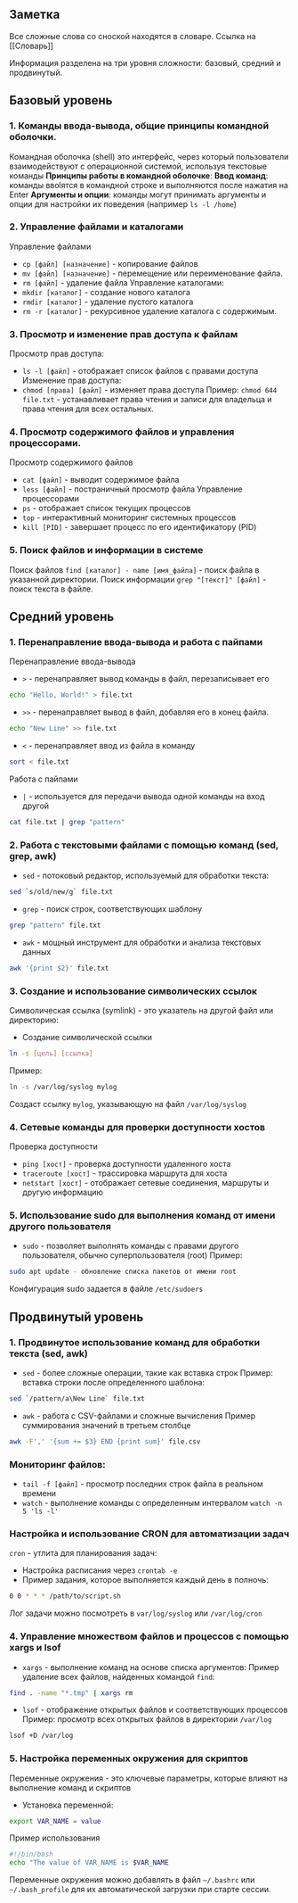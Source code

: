 ## Заметка
Все сложные слова со сноской находятся в словаре. Ссылка на [[Словарь]]

Информация разделена на три уровня сложности: базовый, средний и продвинутый.
## Базовый уровень
### 1. Команды ввода-вывода, общие принципы командной оболочки.
Командная оболочка (shell) это интерфейс, через который пользователи взаимодействуют с операционной системой, используя текстовые команды
**Принципы работы в командной оболочке**: 
**Ввод команд**: команды ввоlятся в командной строке и выполняются после нажатия на Enter
**Аргументы и опции**: команды могут принимать аргументы и опции для настройки их поведения (например `ls -l /home`)
### 2. Управление файлами и каталогами
Управление файлами
+ `cp [файл] [назначение]` - копирование файлов
+ `mv [файл] [назначение]` - перемещение или переименование файла.
+ `rm [файл]` - удаление файла
Управление каталогами:
+ `mkdir [каталог]` - создание нового каталога
+ `rmdir [каталог]`  - удаление пустого каталога
+ `rm -r [каталог]` - рекурсивное удаление каталога с содержимым.
### 3. Просмотр и изменение прав доступа к файлам
Просмотр прав доступа:
+ `ls -l [файл]` - отображает список файлов с правами доступа
Изменение прав доступа:
+ `chmod [права] [файл]` - изменяет права доступа
Пример: `chmod 644 file.txt` - устанавливает права чтения и записи для владельца и права чтения для всех остальных.
### 4. Просмотр содержимого файлов и управления процессорами.
Просмотр содержимого файлов
+ `cat [файл]` - выводит содержимое файла
+ `less [файл]` - постраничный просмотр файла 
Управление процессорами
+ `ps` - отображает список текущих процессов
+ `top` - интерактивный мониторинг системных процессов
+ `kill [PID]` - завершает процесс по его идентификатору (PID)
### 5. Поиск файлов и информации в системе
Поиск файлов
`find [каталог] - name [имя_файла]` - поиск файла в указанной директории.
Поиск информации
`grep "[текст]" [файл]` - поиск текста в файле.

## Средний уровень
### 1. Перенаправление ввода-вывода и работа с пайпами
Перенаправление ввода-вывода
+ `>` - перенаправляет вывод команды в файл, перезаписывает его
```bash
echo "Hello, World!" > file.txt
```
+ `>>` - перенаправляет вывод в файл, добавляя его в конец файла.
```bash
echo "New Line" >> file.txt
```
+ `<` - перенаправляет ввод из файла в команду
```bash
sort < file.txt
```
Работа с пайпами
+ `|` - используется для передачи вывода одной команды на вход другой
```bash
cat file.txt | grep "pattern"
```
### 2. Работа с текстовыми файлами с помощью команд (sed, grep, awk)
+ `sed` - потоковый редактор, используемый для обработки текста:
```bash
sed `s/old/new/g` file.txt
```
+ `grep` - поиск строк, соответствующих шаблону
```bash
grep "pattern" file.txt
```
+ `awk` - мощный инструмент для обработки и анализа текстовых данных
```bash
awk '{print $2}' file.txt
```
### 3. Создание и использование символических ссылок
Символическая ссылка (symlink) - это указатель на другой файл или директорию:
+ Создание символической ссылки
```bash
ln -s [цель] [ссылка]
```
Пример: 
```bash
ln -s /var/log/syslog mylog
```
Создаст ссылку `mylog`, указывающую на файл `/var/log/syslog`
### 4. Сетевые команды для проверки доступности хостов
Проверка доступности
+ `ping [хост]` - проверка доступности удаленного хоста
+ `traceroute [хост]` - трассировка маршрута для хоста
+ `netstart [хост]` - отображает сетевые соединения, маршруты и другую информацию
### 5. Использование sudo для выполнения команд от имени другого пользователя
+ `sudo` - позволяет выполнять команды с правами другого пользователя, обычно суперпользователя (root)
Пример:
```bash
sudo apt update - обновление списка пакетов от имени root
```
Конфигурация sudo задается в файле `/etc/sudoers`

## Продвинутый уровень
### 1. Продвинутое использование команд для обработки текста (sed, awk)
+ `sed` - более сложные операции, такие как вставка строк
Пример: вставка строки после определенного шаблона:
```bash
sed `/pattern/a\New Line` file.txt
```
+ `awk` - работа с CSV-файлами и сложные вычисления
Пример суммирования значений в третьем столбце
```bash
awk -F',' '{sum += $3} END {print sum}' file.csv
```
### Мониторинг файлов:
+ `tail -f [файл]` - просмотр последних строк файла в реальном времени
+ `watch` - выполнение команды с определенным интервалом
	`watch -n 5 'ls -l'`
### Настройка и использование CRON для автоматизации задач
`cron` - утлита для планирования задач:
+ Настройка расписания через `crontab -e`
+ Пример задания, которое выполняется каждый день в полночь:
```bash
0 0 * * * /path/to/script.sh
```
Лог задачи можно посмотреть в `var/log/syslog` или `/var/log/cron`

### 4. Управление множеством файлов и процессов с помощью xargs и lsof
+ `xargs` - выполнение команд на основе списка аргументов:
Пример удаление всех файлов, найденных командой `find`:
```bash
find . -name "*.tmp" | xargs rm 
```
+ `lsof` - отображение открытых файлов и соответствующих процессов
Пример: просмотр всех открытых файлов в директории `/var/log`
```bash
lsof +D /var/log
```
### 5. Настройка переменных окружения для скриптов
Переменные окружения - это ключевые параметры, которые влияют на выполнение команд и скриптов
+ Установка переменной:
```bash
export VAR_NAME = value
```
Пример использования
```bash
#!/bin/bash
echo "The value of VAR_NAME is $VAR_NAME
```
Переменные окружения можно добавлять в файл `~/.bashrc` или `~/.bash_profile` для их автоматической загрузки при старте сессии.
